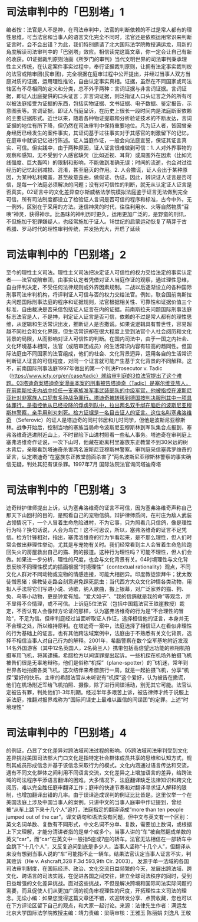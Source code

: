 # 司法审判中的「巴别塔」1

编者按：法官是人不是神，在司法审判中，法官的判断依赖的不过是常人都有的理性思维，可当法官和当事人的语言文化完全不同时，法官还是依照运用常识来判断证言时，会不会出错？为此，我们特别邀请了北大国际法学院教授满运龙，用新的角度解读司法审判中的「巴别塔」效应。相信读完这篇文章，你一定会让自己有新的收获。01证据裁判原则油画《所罗门的审判》当代文明世界的司法审判秉承理性主义传统，在认定案件事实过程中，奉行证据裁判原则，让拥有法定事实裁判权的法官或陪审团(民审团)，完全根据在庭审过程中公开提出，并经过当事人双方当庭对质的证据，运用理性推论，自由认定事实真相。证据，虽然在不同国家或司法辖区有不尽相同的定义和分类，总不外乎两种：言词证据与非言词证据。言词证据，即证人出庭提供的口头证言；非言词证据，则泛指证人口头证言之外的所有可以被法庭接受为证据的东西，包括实物证据、文书证据、电子数据、鉴定报告，示意图表等。言词证据，即证人当庭呈诉，在历史上很长一段时间内是法庭断案依赖的主要证据形式。近世以来，随着各种物证提取和分析验证技术的不断发达，言词证据的地位有所下降，但仍然在司法审判中保持重要地位。凡为证人者，皆因曾亲身经历已经发生的案件事实，其证词基于过往事实对于其感官的刺激留下的记忆，在庭审中就该记忆进行陈述。证人当庭作证，一般会向法庭宣誓，保证其证言真实、可信。但实践中，由于两种原因，证人证言很难做到可信：1. 人对外界事物的观察和感知，无不受到个人感官缺欠（比如近视、耳背）或周围外在因素（比如光线强度、巨大轰鸣）的限制和影响，不能做到准确无误；时间的流逝，也会对过往经历的记忆起到减损、混淆，甚至磨灭的作用。2. 人会撒谎，证人会出于某种原因，为某种私利掩盖，甚至故意歪曲，做假证、伪证。因此，辨识证人证言是否可信，是每一个法庭必须解决的问题；没有对可信性的判断，就无从认定证人证言是否真实。02证言中的文化差异查尔斯威格法学院模拟法庭鉴于证言无法做到完全可信，所有司法制度都设立了检验证人言词是否可信的程序和标准，古今中外，无一例外，区别在于采用的方法。迷信神灵的时代，往往利用水、火等自然物质“召唤”神灵，获得神示。比愚昧的神判历时更久，运用更加广泛的，是野蛮的刑讯，不但施加于犯罪嫌疑人，也经常施加于证人。18世纪的启蒙运动恢复了萌芽于古希腊、罗马时代的理性审判传统，并发扬光大，开启了延续

# 司法审判中的「巴别塔」2

至今的理性主义司法。理性主义司法把决定证人可信性的权力交给法定的事实认定者——法官或陪审团，由事实认定者凭借对证人当庭作证的观察，通过理性思维，自由评判决定，不受任何法律规则或外界因素规制。二战以后逐渐设立的各种国际刑事司法审判机构，将评判证人可信与否的权力交给法官。例如，联合国前南斯拉夫问题国际刑事法庭的程序和证据规则，法官根据相关性、可靠性和证据价值三个标准，自由裁决是否采信包括证人证言在内的证据。前南斯拉夫问题国际刑事法庭标志法官是人，不是神，判定证人证言是否可信，依赖的不过是常人都有的理性思维，从逻辑和生活常识出发，推断证人是否撒谎。如果说逻辑具有普世性，容易超越不同社会和文化界限，但生活常识却在很大程度上受到法官个人社会阅历和文化背景的局限，从而影响对证人可信性的判断。在国内司法中，由于一国之内社会、文化环境基本相同，法官（或陪审团成员）的生活常识内容有较高的趋同性。但国际法庭由不同国家的法官组成，他们的社会、文化背景迥异，运用各自的生活常识判断证人证言的可信程度，对同一个证言就可能产生基于文化背景的不同解释。这不，前南国际刑事法庭1997年做出的第一个判决Prosecutor v. Tadic（https://www.icty.org/en/case/tadic）就给审判庭的3位法官提出了这个难题。03塔迪奇案塔迪奇案漫画本案的刑事被告塔迪奇（Tadic）是塞尔维亚族人，在前南斯拉夫内战中担任一支塞族准军事武装部队的中级军官，他被指控在波斯尼亚针对非塞族人口犯有多种战争罪行。塔迪奇被转移到德国按判决服刑其中一项具体罪行，是指控他从已经投降的俘虏列队中，拉出两名双手绑在脑后的波斯尼亚穆斯林警察，亲手用利刃刺死。检方证据是一名目击证人的证言。这位名叫塞弗洛维奇 （Seferovic）的证人是塔迪奇的同村邻居和儿时同学，但他是波斯尼亚穆斯林。战争开始后，控制当地的塞族当局命令波斯尼亚穆斯林到军队集合点报到，塞弗洛维奇逃进附近山上，不时冒险下山进村照看一些私人事务。塔迪奇在审判庭上 塞弗洛维奇作证说，一次下山时，他藏在距离村里塞族东正教堂不到30米远的树木背后，亲眼看到塔迪奇杀害两名波斯尼亚穆斯林警察。审判庭采信塞弗罗维奇的证言，认定塔迪奇“在塞族东正教堂前面杀害了”两名波斯尼亚穆斯林警察的事实确信无疑，判处其犯有谋杀罪。1997年7月 国际法院法官询问塔迪奇塔

# 司法审判中的「巴别塔」3

迪奇辩护律师提出上诉，认为塞弗洛维奇的证言不可信，因为塞弗洛维奇声称自己那天下山回村的目的，是照看自己的宠物信鸽。辩护律师质问，在村庄为敌人武装占领情况下，一个人冒着生命危险进村，不为它事，只为照看几只信鸽，像是理性行为吗？换句话说，人会为鸟亡！这不可思议，所以，塞弗洛维奇的证言不足凭信。检方针锋相对，指出，塞弗洛维奇的行为乍看起来，是不那么理性，但人们时常会做出非理性举动，尤其是与宠物有关时。我们经常看到主人会冒着生命危险跑回失火的房屋救出自己的猫、狗的报道。这种行为理性吗？可能不理性，但人们会做。如果进一步分析，理性的尺度，也会与文化背景有关。04时境理性与文化背景反映不同理性模式的插画根据“时境理性”（contextual rationality）观点，不同文化人群对不同动物或宠物的情感连接，可能大相迥异。印度教徒崇拜牛；犹太教徒憎恶猪；佛教徒走路会刻意避免踩死昆虫；当代西方大众文化钟情各类动物，用拟人手法将它们写进小说、诗歌，纳入歌曲，搬上银幕，对广泛家养的猫、狗、兔、鸟等小动物，更是钟爱有加。“爱犬如子”、“我的信鸽就是我的命”等观念，并不显得不合情理，或不可信。上诉庭5位法官（包括中国籍法官王铁崖教授）裁定，不否认有人会像辩方论证的那样，认为塞弗洛维奇的行为是“不合理性的冒险“，不足为信。但审判庭经过当面听取证人作证，选择相信他的证言，本身并无不合理之处，所以维持原判。在塔迪奇一案中，法庭选择了相信证人在看似非理性的行为基础上的证言。也有其他跨法域案例中，法庭由于不熟悉有关文化背景，选择不相信当事人对自己行为的解释。2001年，希腊警察在数个空军基地附近发现14名外国游客（其中12名英国人，2名荷兰人）携带包括高倍望远功能的照相机拍摄军用飞机，将其逮捕，希腊检方以间谍罪提出起诉。一些机探在机场外拍摄飞机被告们很是无辜地辩称，他们是俗称“机探”（plane-spotter）的飞机迷，常年到世界各地拍摄各类飞机，这次结伴来希腊旅行一周，就是一起拍摄飞机，分享“机探”爱好的快乐。主审的希腊法官从未听说有“机探”这个爱好，认为被告在撒谎，他们在机场附近军给飞机拍照、摄像，除了进行间谍活动，别无其它可能。法官认定被告有罪，判处他们1-3年刑期。经过半年多艰苦上诉，被告律师才终于说服上诉法庭，推翻对报界戏称为“国际间谍史上最难以置信的间谍团”的定罪。上述“时境理性”

# 司法审判中的「巴别塔」4

的例证，凸显了文化差异对跨法域司法过程的影响。05跨法域司法审判受到文化差异挑战美国司法部大门口文化是指特定社会群体成员共享的思维和认知方式，规制其成员形成信念并基于该信念采取行为的模式。文化内涵通过语言传达和交流，遇有不同文化群体之间利用不同语言交流，文化差异之上增加语言的差异，给跨法域的司法程序平添语言翻译的困难。大多情况下，法庭翻译缺乏法律知识和跨文化阅历，难以完全胜任庭审翻译工作；庭审的快速节奏和对翻译寻求证人解释的限制，也增加翻译出错的几率。由于误译造成误判的例证比比皆是。这里仅举一个在美国法庭上涉及中国当事人的案例。只讲中文的当事人庭审中作证提到，曾经被“从车上跳下来十几个人”追打，法庭指定的翻译译成“more than ten people jumped out of the car”。译文语句和语法没有问题，但中文与英文有一个区别：英文名词单数、复数有不同形式，中文名词不分单、复数，需要加上数词，或根据上下文理解，才能分清讲者指的是单个或多个。当事人讲的“车”被自然翻成单数的英文“car”，而“car”在英文中一般指5座或7座的轿车。法官无法相信在一部轿车中会跳下“十几个人”，又反复追问到底是多少人，当事人坚称“十几个人”，但翻译从来没有想到当事人说的“车”可能指不止一辆车。结果法官认定当事人证言不实，判其败诉（He v. Ashcraft,328 F.3d 593,9th Cir. 2003）。 发源于单一法域的各国司法审判制度，在国际经济、政治、文化交流日益频繁的今天，发展出跨法域、跨文化、跨语言的司法实践，在促进各国之间交往，建立全球司法秩序的同时，受到日益增强的文化差异挑战。面对这些挑战，不但是解决跨境和国际司法实际问题的需要，而且促使人们从更加广阔的视角审视理性的尺度，开拓理性主义司法的理念。无讼小编：如果您觉得这篇文章还不错，欢迎转发分享、点赞收藏，您也可以在下方评论区留下自己的观点，和大家一起讨论。来源：法律先生作者：满运龙 北京大学国际法学院教授主编：靖力责编：梁萌审核：王雅玉 陈丽娟 刘逸凡 王敬

